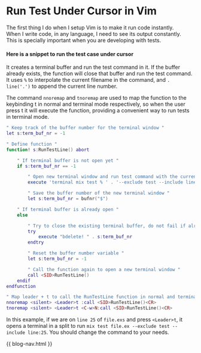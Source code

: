 # Run Test Under Cursor in Vim

The first thing I do when I setup Vim is to make it run code instantly.  
When I write code, in any language, I need to see its output constantly.  
This is specially important when you are developing with tests.  

#### Here is a snippet to run the test case under cursor
It creates a terminal buffer and run the test command in it. If the buffer already exists, the
function will close that buffer and run the test command. It uses `%` to interpolate the current
filename in the command, and `. line('.')` to append the current line number.

The command `nnoremap` and `tnoremap` are used to map the function to the keybinding <Leader>t in
normal and terminal mode respectively, so when the user press <Leader>t it will execute the
function, providing a convenient way to run tests in terminal mode.

```lua
" Keep track of the buffer number for the terminal window "
let s:term_buf_nr = -1

" Define function "
function! s:RunTestLine() abort

    " If terminal buffer is not open yet "
    if s:term_buf_nr == -1

        " Open new terminal window and run test command with the current file and line number "
        execute 'terminal mix test % ' . '--exclude test --include line:'. line('.')

        " Save the buffer number of the new terminal window "
        let s:term_buf_nr = bufnr("$")

    " If terminal buffer is already open "
    else

        " Try to close the existing terminal buffer, do not fail if already closed "
        try
            execute "bdelete! " . s:term_buf_nr
        endtry

        " Reset the buffer number variable "
        let s:term_buf_nr = -1

        " Call the function again to open a new terminal window "
        call <SID>RunTestLine()
    endif
endfunction

" Map leader + t to call the RunTestLine function in normal and terminal mode "
nnoremap <silent> <Leader>t :call <SID>RunTestLine()<CR>
tnoremap <silent> <Leader>t <C-w>N:call <SID>RunTestLine()<CR>
```

In this example, if we are on `line 25` of `file.exs` and press `<Leader>t`, it opens a terminal
in a split to run `mix test file.ex --exclude test --include line:25`. You should change the
command to your needs.

{{ blog-nav.html }}

